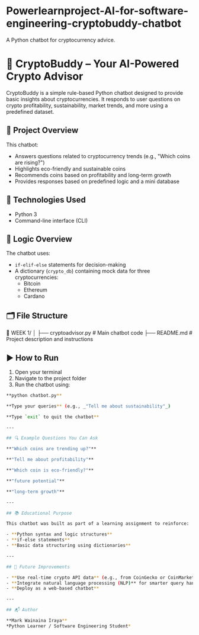 # Powerlearnproject-AI-for-software-engineering-cryptobuddy-chatbot
A Python chatbot for cryptocurrency advice.
# 🤖 CryptoBuddy – Your AI-Powered Crypto Advisor

CryptoBuddy is a simple rule-based Python chatbot designed to provide basic insights about cryptocurrencies. It responds to user questions on crypto profitability, sustainability, market trends, and more using a predefined dataset.

## 📌 Project Overview

This chatbot:
- Answers questions related to cryptocurrency trends (e.g., "Which coins are rising?")
- Highlights eco-friendly and sustainable coins
- Recommends coins based on profitability and long-term growth
- Provides responses based on predefined logic and a mini database

## 🔧 Technologies Used

- Python 3
- Command-line interface (CLI)

## 🧠 Logic Overview

The chatbot uses:
- `if-elif-else` statements for decision-making
- A dictionary (`crypto_db`) containing mock data for three cryptocurrencies:
  - Bitcoin
  - Ethereum
  - Cardano

## 🗂️ File Structure
📁 WEEK 1/
│
├── cryptoadvisor.py # Main chatbot code
├── README.md # Project description and instructions

## ▶️ How to Run

1. Open your terminal
2. Navigate to the project folder
3. Run the chatbot using:

```bash
**python chatbot.py**

**Type your queries** (e.g., _"Tell me about sustainability"_)

**Type `exit` to quit the chatbot**

---

## 🔍 Example Questions You Can Ask

**"Which coins are trending up?"**

**"Tell me about profitability"**

**"Which coin is eco-friendly?"**

**"future potential"**

**"long-term growth"**

---

## 📚 Educational Purpose

This chatbot was built as part of a learning assignment to reinforce:

- **Python syntax and logic structures**
- **if-else statements**
- **Basic data structuring using dictionaries**

---

## 🚀 Future Improvements

- **Use real-time crypto API data** (e.g., from CoinGecko or CoinMarketCap)
- **Integrate natural language processing (NLP)** for smarter query handling
- **Deploy as a web-based chatbot**

---

## 📬 Author

**Mark Wainaina Iraya**  
*Python Learner / Software Engineering Student*

